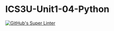 # ICS3U-Unit1-04-Python

[![GitHub's Super Linter](https://github.com/Aidan-moore/ICS3U-Unit1-04-Python/workflows/GitHub's%20Super%20Linter/badge.svg)](https://github.com/Aidan-moore/ICS3U-Unit1-04-Python/actions)

